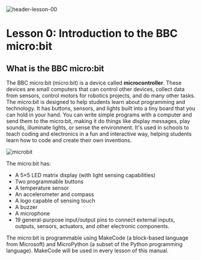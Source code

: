 ![header-lesson-00](assets/header-lesson-00.png)

# Lesson 0: Introduction to the BBC micro:bit

## What is the BBC micro:bit

The BBC micro:bit (micro:bit) is a device called **microcontroller**. These devices are small computers that can control other devices, collect data from sensors, control motors for robotics projects, and do many other tasks. The micro:bit is designed to help students learn about programming and technology. It has buttons, sensors, and lights built into a tiny board that you can hold in your hand. You can write simple programs with a computer and send them to the micro:bit, making it do things like display messages, play sounds, illuminate lights, or sense the environment. It's used in schools to teach coding and electronics in a fun and interactive way, helping students learn how to code and create their own inventions.

![microbit](assets/microbit.png)

The micro:bit has:

- A 5×5 LED matrix display (with light sensing capabilities)
- Two programmable buttons
- A temperature sensor
- An accelerometer and compass
- A logo capable of sensing touch
- A buzzer
- A microphone
- 19 general-purpose input/output pins to connect external inputs, outputs, sensors, actuators, and other electronic components. 

The micro:bit is programmable using MakeCode (a block-based language from Microsoft) and MicroPython (a subset of the Python programming language). MakeCode will be used in every lesson of this manual.


